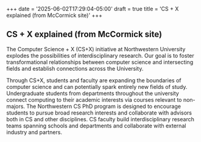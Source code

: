 +++
date = '2025-06-02T17:29:04-05:00'
draft = true
title = 'CS + X explained (from McCormick site)'
+++
## CS + X explained (from McCormick site)

The Computer Science + X (CS+X) initiative at Northwestern University explodes the possibilities of interdisciplinary research. Our goal is to foster transformational relationships between computer science and intersecting fields and establish connections across the University.

Through CS+X, students and faculty are expanding the boundaries of computer science and can potentially spark entirely new fields of study. Undergraduate students from departments throughout the university connect computing to their academic interests via courses relevant to non-majors. The Northwestern CS PhD program is designed to encourage students to pursue broad research interests and collaborate with advisors both in CS and other disciplines. CS faculty build interdisciplinary research teams spanning schools and departments and collaborate with external industry and partners.